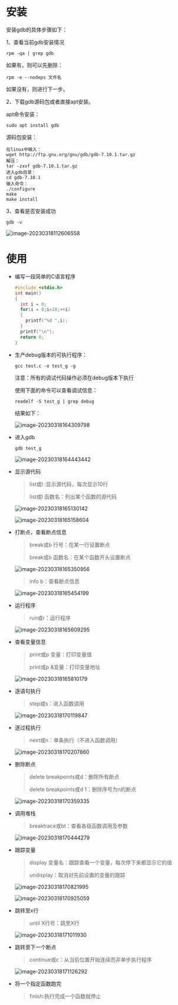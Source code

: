 # 安装

安装gdb的具体步骤如下：

1、查看当前gdb安装情况

```shell
rpm -qa | grep gdb
```

如果有，则可以先删除：

```shell
rpm -e --nodeps 文件名
```

如果没有，则进行下一步。

2、下载gdb源码包或者直接apt安装。

apt命令安装：

```shell
sudo apt install gdb
```

源码包安装：

```shell
在linux中输入：
wget http://ftp.gnu.org/gnu/gdb/gdb-7.10.1.tar.gz
解压：
tar -zxvf gdb-7.10.1.tar.gz
进入gdb目录：
cd gdb-7.10.1
输入命令：
./configure
make
make install
```

3、查看是否安装成功

```shell
gdb -v
```

![image-20230318112606558](C:\Users\kd\AppData\Roaming\Typora\typora-user-images\image-20230318112606558.png)

# 使用

- 编写一段简单的C语言程序

  ```c
  #include <stdio.h>
  int main()
  {
    int i = 0;
    for(i = 0;i<10;++i)
    {
      printf("%d ",i);
    }
    printf("\n");
    return 0;
  }
  ```

- 生产debug版本的可执行程序：

  ```shell
  gcc test.c -o test_g -g
  ```

  注意：所有的调试代码操作必须在debug版本下执行

  使用下面的命令可以查看调试信息：

  ```shell
  readelf -S test_g | grep debug
  ```

  结果如下：

  ![image-20230318164309798](C:\Users\kd\AppData\Roaming\Typora\typora-user-images\image-20230318164309798.png)

- 进入gdb

  ```shell
  gdb test_g
  ```

  ![image-20230318164443442](C:\Users\kd\AppData\Roaming\Typora\typora-user-images\image-20230318164443442.png)

- 显示源代码

  > list或l :显示源代码，每次显示10行
  >
  > list或l 函数名：列出某个函数的源代码

  ![image-20230318165130142](C:\Users\kd\AppData\Roaming\Typora\typora-user-images\image-20230318165130142.png)

  ![image-20230318165158604](C:\Users\kd\AppData\Roaming\Typora\typora-user-images\image-20230318165158604.png)

- 打断点，查看断点信息

  > break或b 行号：在某一行设置断点
  >
  > break或b 函数名：在某个函数开头设置断点

  ![image-20230318165350956](C:\Users\kd\AppData\Roaming\Typora\typora-user-images\image-20230318165350956.png)

  > info b：查看断点信息

  ![image-20230318165454199](C:\Users\kd\AppData\Roaming\Typora\typora-user-images\image-20230318165454199.png)

- 运行程序

  > run或r：运行程序

  ![image-20230318165609295](C:\Users\kd\AppData\Roaming\Typora\typora-user-images\image-20230318165609295.png)

- 查看变量信息

  > print或p 变量：打印变量值
  >
  > print或p &变量：打印变量地址

  ![image-20230318165810179](C:\Users\kd\AppData\Roaming\Typora\typora-user-images\image-20230318165810179.png)

- 逐语句执行

  > step或s：进入函数调用

  ![image-20230318170119847](C:\Users\kd\AppData\Roaming\Typora\typora-user-images\image-20230318170119847.png)

- 逐过程执行

  > next或n：单条执行（不进入函数调用）

  ![image-20230318170207860](C:\Users\kd\AppData\Roaming\Typora\typora-user-images\image-20230318170207860.png)

- 删除断点

  > delete breakpoints或d：删除所有断点
  >
  > delete breakpoints或d 1：删除序号为n的断点

  ![image-20230318170359335](C:\Users\kd\AppData\Roaming\Typora\typora-user-images\image-20230318170359335.png)

- 调用堆栈

  > breaktrace或bt：查看各级函数调用及参数

  ![image-20230318170444279](C:\Users\kd\AppData\Roaming\Typora\typora-user-images\image-20230318170444279.png)

- 跟踪变量

  > display 变量名：跟踪查看一个变量，每次停下来都显示它的值
  >
  > undisplay：取消对先前设置的变量的跟踪

  ![image-20230318170821995](C:\Users\kd\AppData\Roaming\Typora\typora-user-images\image-20230318170821995.png)

  ![image-20230318170925059](C:\Users\kd\AppData\Roaming\Typora\typora-user-images\image-20230318170925059.png)

- 跳转至x行

  > until X行号：跳至X行

  ![image-20230318171011930](C:\Users\kd\AppData\Roaming\Typora\typora-user-images\image-20230318171011930.png)

- 跳转至下一个断点

  > continue或c：从当前位置开始连续而非单步执行程序

  ![image-20230318171126292](C:\Users\kd\AppData\Roaming\Typora\typora-user-images\image-20230318171126292.png)

- 将一个指定函数跑完

  > finish:执行完成一个函数就停止

  

